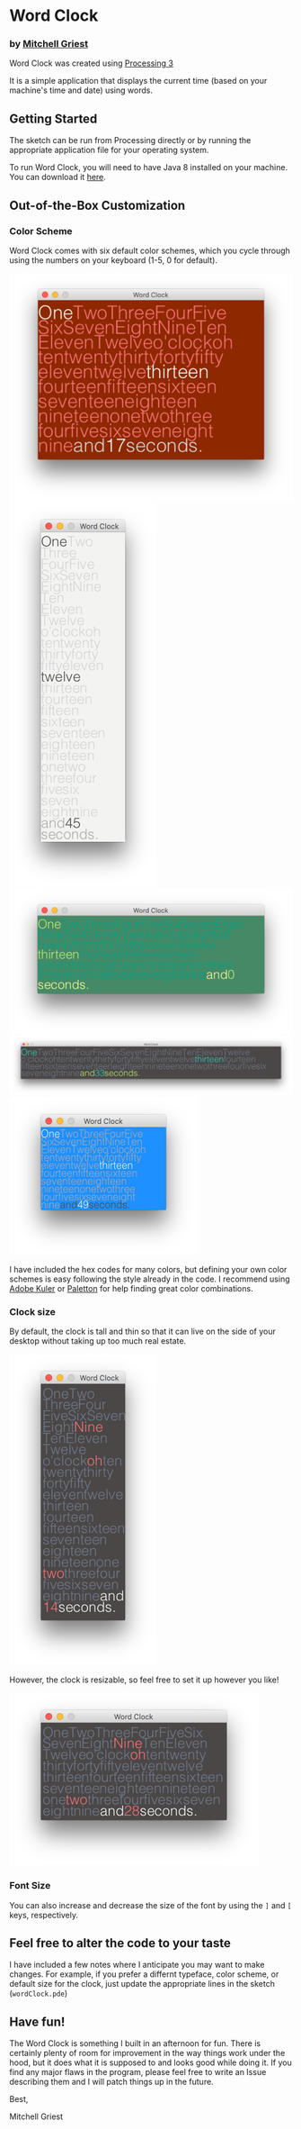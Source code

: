# Word Clock

### by [Mitchell Griest](mailto:mdgriest@crimson.ua.edu)

Word Clock was created using [Processing 3](https://processing.org/)

It is a simple application that displays the current time (based on your machine's time and date) using words.

## Getting Started

The sketch can be run from Processing directly or by running the appropriate application file for your operating system.

To run Word Clock, you will need to have Java 8 installed on your machine. You can download it [here](http://www.oracle.com/technetwork/java/javase/downloads/index.html).

## Out-of-the-Box Customization

### Color Scheme

Word Clock comes with six default color schemes, which you cycle through using the numbers on your keyboard (1-5, 0 for default).

![](screenshots/red.png)
![](screenshots/white.png)
![](screenshots/green.png)
![](screenshots/plume.png)
![](screenshots/blue.png)

I have included the hex codes for many colors, but defining your own color schemes is easy following the style already in the code. I recommend using [Adobe Kuler](https://color.adobe.com/explore/most-popular/?time=all) or [Paletton](http://paletton.com/#uid=1000u0kllllaFw0g0qFqFg0w0aF) for help finding great color combinations.

### Clock size

By default, the clock is tall and thin so that it can live on the side of your desktop without taking up too much real estate.

![Tall and Thin](screenshots/tallAndSkinny.png)

However, the clock is resizable, so feel free to set it up however you like!

![Wide and short](screenshots/wide.png)

### Font Size

You can also increase and decrease the size of the font by using the `]` and `[` keys, respectively.

## Feel free to alter the code to your taste

I have included a few notes where I anticipate you may want to make changes. For example, if you prefer a differnt typeface, color scheme, or default size for the clock, just update the appropriate lines in the sketch (`wordClock.pde`)

## Have fun!

The Word Clock is something I built in an afternoon for fun. There is certainly plenty of room for improvement in the way things work under the hood, but it does what it is supposed to and looks good while doing it. If you find any major flaws in the program, please feel free to write an Issue describing them and I will patch things up in the future.

Best,

Mitchell Griest
